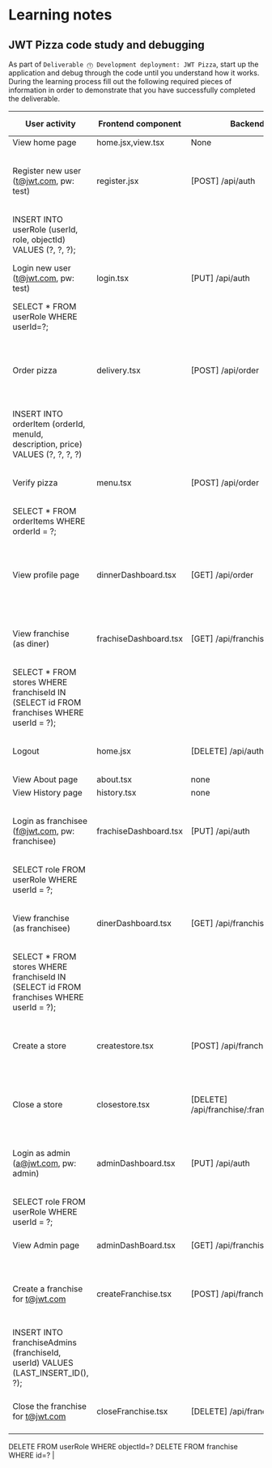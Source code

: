 # Learning notes

## JWT Pizza code study and debugging

As part of `Deliverable ⓵ Development deployment: JWT Pizza`, start up the application and debug through the code until you understand how it works. During the learning process fill out the following required pieces of information in order to demonstrate that you have successfully completed the deliverable.

| User activity                                       | Frontend component | Backend endpoints | Database SQL |
| --------------------------------------------------- | ------------------ | ----------------- | ------------ |
| View home page                                      |home.jsx,view.tsx	                    |None                   |none              |
| Register new user<br/>(t@jwt.com, pw: test)         |register.jsx	                    |[POST] /api/auth		                   |INSERT INTO user (name, email, password) VALUES (?, ?, ?);
INSERT INTO userRole (userId, role, objectId) VALUES (?, ?, ?);              |
| Login new user<br/>(t@jwt.com, pw: test)            |login.tsx	                    |[PUT] /api/auth		                   |SELECT * FROM user WHERE email=?
SELECT * FROM userRole WHERE userId=?;              |
| Order pizza                                         |delivery.tsx	                    |[POST] /api/order		                   |INSERT INTO dinerOrder (dinerId, franchiseId, storeId, date) VALUES (?, ?, ?, now());
INSERT INTO orderItem (orderId, menuId, description, price) VALUES (?, ?, ?, ?)              |
| Verify pizza                                        |menu.tsx	                    |[POST] /api/order	                   |SELECT * FROM orders WHERE id = ?;
SELECT * FROM orderItems WHERE orderId = ?;              |
| View profile page                                   |dinnerDashboard.tsx	                    |[GET] /api/order	                   |	SELECT * FROM orders WHERE userId = ? ORDER BY created_at DESC;              |
| View franchise<br/>(as diner)                       |frachiseDashboard.tsx	                    |[GET] /api/franchise/:userId	                   |SELECT * FROM franchises WHERE userId = ?;
SELECT * FROM stores WHERE franchiseId IN (SELECT id FROM franchises WHERE userId = ?);              |
| Logout                                              |home.jsx	                    |[DELETE] /api/auth	                   |DELETE FROM auth WHERE token=?|
| View About page                                     |about.tsx	                    |none                   |none              |
| View History page                                   |history.tsx	                    |none                   |none              |
| Login as franchisee<br/>(f@jwt.com, pw: franchisee) |frachiseDashboard.tsx	                    |[PUT] /api/auth	                   |SELECT * FROM user WHERE email = ? AND password = ?;
SELECT role FROM userRole WHERE userId = ?;              |
| View franchise<br/>(as franchisee)                  |dinerDashboard.tsx	                    |[GET] /api/franchise/:userId	                   |SELECT * FROM franchises WHERE userId = ?;
SELECT * FROM stores WHERE franchiseId IN (SELECT id FROM franchises WHERE userId = ?);              |
| Create a store                                      |createstore.tsx	                    |[POST] /api/franchise/:franchiseId/store	                   |INSERT INTO store (franchiseId, name) VALUES (?, ?);              |
| Close a store                                       |closestore.tsx	                    |[DELETE] /api/franchise/:franchiseId/store/:storeId	                   |DELETE FROM store WHERE franchiseId=? AND id=?              |
| Login as admin<br/>(a@jwt.com, pw: admin)           |adminDashboard.tsx	                    |[PUT] /api/auth	                   |SELECT * FROM user WHERE email = ? AND password = ?;
SELECT role FROM userRole WHERE userId = ?;              |
| View Admin page                                     |adminDashBoard.tsx	                    |[GET] /api/franchise	                   |SELECT * FROM franchises;              |
| Create a franchise for t@jwt.com                    |createFranchise.tsx	                    |[POST] /api/franchise	                   |INSERT INTO franchises (name, created_at) VALUES (?, NOW());
INSERT INTO franchiseAdmins (franchiseId, userId) VALUES (LAST_INSERT_ID(), ?);              |
| Close the franchise for t@jwt.com                   |closeFranchise.tsx	                    |[DELETE] /api/franchise/:franchiseId	                   |DELETE FROM store WHERE franchiseId=?
DELETE FROM userRole WHERE objectId=?
DELETE FROM franchise WHERE id=?              |
